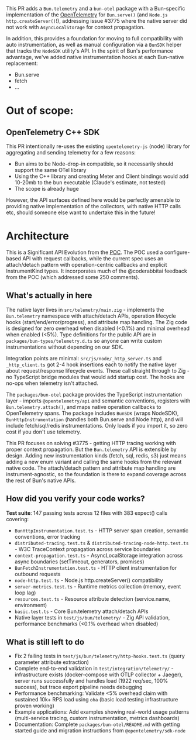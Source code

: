 This PR adds a `Bun.telemetry` and a `bun-otel` package with a Bun-specific implementation of the [OpenTelemetry](https://opentelemetry.io) for `Bun.serve()` (and `Node.js http.createServer()`!), addressing issue #3775 where the native server did not work with `AsyncLocalStorage` for context propagation.

In addition, this provides a foundation for moving to full compatibility with auto instrumentation, as well as manual configuration via a `BunSDK` helper that tracks the `NodeSDK` utility's API. In the spirit of Bun's performance advantage, we've added native instrumentation hooks at each Bun-native replacement:

- Bun.serve
- fetch
- ...

# Out of scope:

## OpenTelemetry C++ SDK

This PR intentionally re-uses the existing `opentelemetry-js` (node) library for aggregating and sending telemetry for a few reasons:

- Bun aims to be Node-drop-in compatible, so it necessarily should support the same OTel library
- Using the C++ library and creating Meter and Client bindings would add 10-20mb to the bun executable (Claude's estimate, not tested)
- The scope is already huge

However, the API surfaces defined here would be perfectly amenable to providing native implementation of the collectors, with native HTTP calls etc, should someone else want to undertake this in the future!

# Architecture

This is a Significant API Evolution from the [POC](https://github.com/oven-sh/bun/pull/23798). The POC used a configure-based API with request callbacks, while the current spec uses an attach/detach pattern with operation-centric callbacks and explicit InstrumentKind types. It incorporates much of the @coderabbitai feedback from the POC (which addressed some 250 comments).

## What's actually in here

The native layer lives in `src/telemetry/main.zig` - implements the `Bun.telemetry` namespace with attach/detach APIs, operation lifecycle hooks (start/end/error/progress), and attribute map handling. The Zig code is designed for zero overhead when disabled (<0.1%) and minimal overhead when enabled (<5%). Type definitions for the public API are in `packages/bun-types/telemetry.d.ts` so anyone can write custom instrumentations without depending on our SDK.

Integration points are minimal: `src/js/node/_http_server.ts` and `_http_client.ts` got 2-4 hook insertions each to notify the native layer about request/response lifecycle events. These call straight through to Zig - no TypeScript bridge modules that would add startup cost. The hooks are no-ops when telemetry isn't attached.

The `packages/bun-otel` package provides the TypeScript instrumentation layer - imports `@opentelemetry/api` and semantic conventions, registers with `Bun.telemetry.attach()`, and maps native operation callbacks to OpenTelemetry spans. The package includes `BunSDK` (wraps NodeSDK), `BunHttpInstrumentation` (handles both Bun.serve and Node http), and will include fetch/sql/redis instrumentations. Only loads if you import it, so zero cost if you don't use telemetry.

This PR focuses on solving #3775 - getting HTTP tracing working with proper context propagation. But the `Bun.telemetry` API is extensible by design. Adding new instrumentation kinds (fetch, sql, redis, s3) just means adding a new enum variant and calling the same hooks from the relevant native code. The attach/detach pattern and attribute map handling are instrument-agnostic, so the foundation is there to expand coverage across the rest of Bun's native APIs.

## How did you verify your code works?

**Test suite**: 147 passing tests across 12 files with 383 expect() calls covering:
- `BunHttpInstrumentation.test.ts` - HTTP server span creation, semantic conventions, error tracking
- `distributed-tracing.test.ts` & `distributed-tracing-node-http.test.ts` - W3C TraceContext propagation across service boundaries
- `context-propagation.test.ts` - AsyncLocalStorage integration across async boundaries (setTimeout, generators, promises)
- `BunFetchInstrumentation.test.ts` - HTTP client instrumentation for outbound requests
- `node-http.test.ts` - Node.js http.createServer() compatibility
- `server-metrics.test.ts` - Runtime metrics collection (memory, event loop lag)
- `resources.test.ts` - Resource attribute detection (service.name, environment)
- `basic.test.ts` - Core Bun.telemetry attach/detach APIs
- Native layer tests in `test/js/bun/telemetry/` - Zig API validation, performance benchmarks (<0.1% overhead when disabled)

## What is still left to do

- Fix 2 failing tests in `test/js/bun/telemetry/http-hooks.test.ts` (query parameter attribute extraction)
- Complete end-to-end validation in `test/integration/telemetry/` - infrastructure exists (docker-compose with OTLP collector + Jaeger), server runs successfully and handles load (1922 req/sec, 100% success), but trace export pipeline needs debugging
- Performance benchmarking: Validate <5% overhead claim with sustained 10k+ RPS load using `oha` (basic load testing infrastructure proven working)
- Example applications: Add examples showing real-world usage patterns (multi-service tracing, custom instrumentation, metrics dashboards)
- Documentation: Complete `packages/bun-otel/README.md` with getting started guide and migration instructions from `@opentelemetry/sdk-node`
